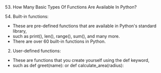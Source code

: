 53. How Many Basic Types Of Functions Are Available In Python?

1. Built-in functions: 
- These are pre-defined functions that are available in Python's standard library, 
- such as print(), len(), range(), sum(), and many more. 
- There are over 60 built-in functions in Python.

2. User-defined functions: 
- These are functions that you create yourself using the def keyword, 
- such as def greet(name): or def calculate_area(radius):